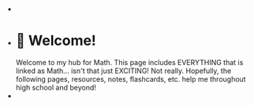 -
- # 🧮 Welcome!
  Welcome to my hub for Math. This page includes EVERYTHING that is linked as Math... isn't that just EXCITING! Not really. Hopefully, the following pages, resources, notes, flashcards, etc. help me throughout high school and beyond!
-